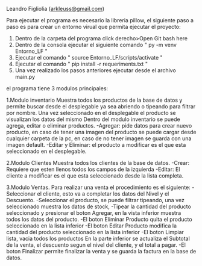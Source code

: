 Leandro Figliolia (arkleuss@gmail.com)

Para ejecutar el programa es necesario la libreria pillow, el siguiente paso a paso es para crear un entorno virual que permita ejecutar el proyecto:

1. Dentro de la carpeta del programa click derecho>Open Git bash here
2. Dentro de la consola ejecutar el siguiente comando " py -m venv Entorno_LF "
3. Ejecutar el comando " source Entorno_LF/scripts/activate "
4. Ejecutar el comando " pip install -r requeriments.txt "
5. Una vez realizado los pasos anteriores ejecutar desde el archivo main.py

el programa tiene 3 modulos principales:

1.Modulo inventario Muestra todos los productos de la base de datos y permite buscar desde el desplegable ya sea abriendo o tipeando para filtrar por nombre. Una vez seleccionado en el desplegable el producto se visualizan los datos del mismo Dentro del modulo inventario se puede agrega, editar o eliminar productos. -Agregar: pide datos para crear nuevo producto, en caso de tener una imagen del producto se puede cargar desde cualquier carpeta de la pc, en caso de no tener imagen se guarda con una imagen default. -Editar y Eliminar: el producto a modificar es el que esta seleccionado en el desplegable.

2.Modulo Clientes Muestra todos los clientes de la base de datos. -Crear: Requiere que esten llenos todos los campos de la izquierda -Editar: El cliente a modificar es el que esta seleccionado desde la lista completa.

3.Modulo Ventas. Para realizar una venta el procedimiento es el siguiente: -Seleccionar el cliente, esto va a completar los datos del Nivel y el Descuento. -Seleccionar el producto, se puede filtrar tipeando, una vez seleccionado muestra los datos de stock, -Tipear la cantidad del producto seleccionado y presionar el boton Agregar, en la vista inferior muestra todos los datos del producto. -El boton Eliminar Producto quita el producto seleccionado en la lista inferior -El boton Editar Producto modifica la cantidad del producto seleccionado en la lista inferior -El boton Limpiar lista, vacia todos los productos En la parte inferior se actualiza el Subtotal de la venta, el descuento segun el nivel del cliente, y el total a pagar. -El boton Finalizar permite finalizar la venta y se guarda la factura en la base de datos.
    
